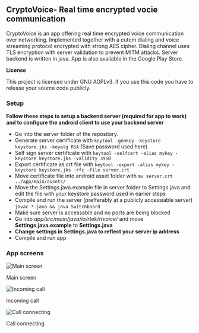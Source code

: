 
## CryptoVoice- Real time encrypted vocie communication

CryptoVoice is an app offering real time encrypted voice communication over networking. Implemented together with a cutom dialing and voice streaming protocol encrypted with strong AES cipher. Dialing channel uses TLS encryption with server validation to prevent MITM attacks.
Server backend is written in java. App is also available in the Google Play Store.

**License**

This project is licensed under GNU AGPLv3. If you use this code you have to release your source code publicly. 

### Setup

**Follow these steps to setup a backend server (required for app to work) and to configure the android client to use your backend server**

* Go into the server folder of the repository.
* Generate server certificate with `keytool -genkey -keystore keystore.jks -keyalg RSA` (Save password used here)
* Self sign server certificate with `keytool -selfcert -alias mykey -keystore keystore.jks -validity 3950`
* Export certificate as crt file with `keytool -export -alias mykey -keystore keystore.jks -rfc -file server.crt`
* Move certificate file into android asset folder with `mv server.crt ../app/main/assets/`
* Move the Settings.java.example file in server folder to Settings.java and edit the file with your keystore password used in earlier steps
* Compile and run the server (prefferably at a publicly accessiable server) `javac *.java && java Switchboard`
* Make sure server is accessable and no ports are being blocked
* Go into *app/src/main/java/io/rtek/rtvoice/* and move **Settings.java.example** to **Settings.java**
* **Change settings in Settings.java to reflect your server ip address**
* Compile and run app

### App screens

![Main screen](https://github.com/rctl/rtvoice/raw/master/docs/main.png)

Main screen

![Incoming call](https://github.com/rctl/rtvoice/raw/master/docs/incoming.png)

Incoming call

![Call connecting](https://github.com/rctl/rtvoice/raw/master/docs/call.png)

Call connecting
